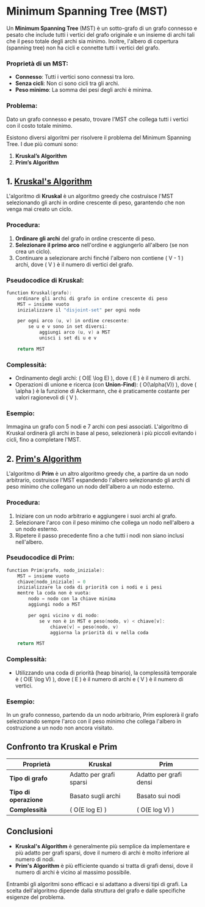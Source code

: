 # Minimum Spanning Tree (MST)

Un **Minimum Spanning Tree** (MST) è un sotto-grafo di un grafo connesso e pesato che include tutti i vertici del grafo originale e un insieme di archi tali che il peso totale degli archi sia minimo. Inoltre, l'albero di copertura (spanning tree) non ha cicli e connette tutti i vertici del grafo.

### Proprietà di un MST:
- **Connesso**: Tutti i vertici sono connessi tra loro.
- **Senza cicli**: Non ci sono cicli tra gli archi.
- **Peso minimo**: La somma dei pesi degli archi è minima.

### Problema:
Dato un grafo connesso e pesato, trovare l'MST che collega tutti i vertici con il costo totale minimo.

Esistono diversi algoritmi per risolvere il problema del Minimum Spanning Tree. I due più comuni sono:

1. **Kruskal’s Algorithm**
2. **Prim’s Algorithm**

## 1. [Kruskal's Algorithm](algoritmi/Kruskal.md)

L'algoritmo di **Kruskal** è un algoritmo greedy che costruisce l'MST selezionando gli archi in ordine crescente di peso, garantendo che non venga mai creato un ciclo.

### Procedura:

1. **Ordinare gli archi** del grafo in ordine crescente di peso.
2. **Selezionare il primo arco** nell'ordine e aggiungerlo all'albero (se non crea un ciclo).
3. Continuare a selezionare archi finché l'albero non contiene \( V - 1 \) archi, dove \( V \) è il numero di vertici del grafo.

### Pseudocodice di Kruskal:

```cpp
function Kruskal(grafo):
    ordinare gli archi di grafo in ordine crescente di peso
    MST = insieme vuoto
    inizializzare il "disjoint-set" per ogni nodo

    per ogni arco (u, v) in ordine crescente:
        se u e v sono in set diversi:
            aggiungi arco (u, v) a MST
            unisci i set di u e v

    return MST
```

### Complessità:
- Ordinamento degli archi: \( O(E \log E) \), dove \( E \) è il numero di archi.
- Operazioni di unione e ricerca (con **Union-Find**): \( O(\alpha(V)) \), dove \( \alpha \) è la funzione di Ackermann, che è praticamente costante per valori ragionevoli di \( V \).

### Esempio:
Immagina un grafo con 5 nodi e 7 archi con pesi associati. L'algoritmo di Kruskal ordinerà gli archi in base al peso, selezionerà i più piccoli evitando i cicli, fino a completare l'MST.

## 2. [Prim's Algorithm](algoritmi/Prim.md)

L'algoritmo di **Prim** è un altro algoritmo greedy che, a partire da un nodo arbitrario, costruisce l'MST espandendo l'albero selezionando gli archi di peso minimo che collegano un nodo dell'albero a un nodo esterno.

### Procedura:

1. Iniziare con un nodo arbitrario e aggiungere i suoi archi al grafo.
2. Selezionare l'arco con il peso minimo che collega un nodo nell'albero a un nodo esterno.
3. Ripetere il passo precedente fino a che tutti i nodi non siano inclusi nell'albero.

### Pseudocodice di Prim:

```cpp
function Prim(grafo, nodo_iniziale):
    MST = insieme vuoto
    chiave[nodo_iniziale] = 0
    inizializzare la coda di priorità con i nodi e i pesi
    mentre la coda non è vuota:
        nodo = nodo con la chiave minima
        aggiungi nodo a MST

        per ogni vicino v di nodo:
            se v non è in MST e peso(nodo, v) < chiave[v]:
                chiave[v] = peso(nodo, v)
                aggiorna la priorità di v nella coda

    return MST
```

### Complessità:
- Utilizzando una coda di priorità (heap binario), la complessità temporale è \( O(E \log V) \), dove \( E \) è il numero di archi e \( V \) è il numero di vertici.
  
### Esempio:
In un grafo connesso, partendo da un nodo arbitrario, Prim esplorerà il grafo selezionando sempre l'arco con il peso minimo che collega l'albero in costruzione a un nodo non ancora visitato.

## Confronto tra Kruskal e Prim

| Proprietà         | Kruskal                         | Prim                              |
|-------------------|---------------------------------|-----------------------------------|
| **Tipo di grafo** | Adatto per grafi sparsi         | Adatto per grafi densi            |
| **Tipo di operazione** | Basato sugli archi            | Basato sui nodi                   |
| **Complessità**   | \( O(E log E) \)               | \( O(E log V) \)                 |

## Conclusioni

- **Kruskal's Algorithm** è generalmente più semplice da implementare e più adatto per grafi sparsi, dove il numero di archi è molto inferiore al numero di nodi.
- **Prim's Algorithm** è più efficiente quando si tratta di grafi densi, dove il numero di archi è vicino al massimo possibile.

Entrambi gli algoritmi sono efficaci e si adattano a diversi tipi di grafi. La scelta dell'algoritmo dipende dalla struttura del grafo e dalle specifiche esigenze del problema.
